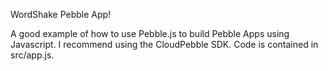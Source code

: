 WordShake Pebble App! 

A good example of how to use Pebble.js to build Pebble Apps using Javascript. I recommend using the CloudPebble SDK. Code is contained in src/app.js. 